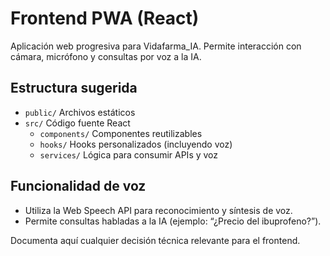# Frontend PWA (React)

Aplicación web progresiva para Vidafarma_IA. Permite interacción con cámara, micrófono y consultas por voz a la IA.

## Estructura sugerida
- `public/` Archivos estáticos
- `src/` Código fuente React
  - `components/` Componentes reutilizables
  - `hooks/` Hooks personalizados (incluyendo voz)
  - `services/` Lógica para consumir APIs y voz

## Funcionalidad de voz
- Utiliza la Web Speech API para reconocimiento y síntesis de voz.
- Permite consultas habladas a la IA (ejemplo: “¿Precio del ibuprofeno?”).

Documenta aquí cualquier decisión técnica relevante para el frontend. 